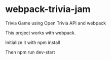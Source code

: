 # webpack-trivia-jam
Trivia Game using Open Trivia API and webpack

 This project works with webpack.
 
 Initialize it with npm install
 
 Then npm run dev-start
